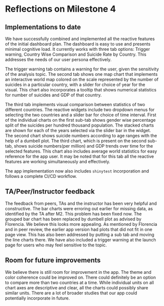 # Reflections on Milestone 4

## Implementations to date

We have successfully combined and implemented all the reactive features of the initial dashboard plan. The dashboard is easy to use and presents minimal cognitive load. It currently works with three tab options: Trigger warning, Country Wise Comparison and Suicide Rate by Country. This addresses the needs of our user persona effectively. 

The trigger warning tab contains a warning for the user, given the sensitivity of the analysis topic. The second tab shows one map chart that implements an interactive world map colored on the scale represented by the number of suicides in a particular country, with a slider for choice of year for the visual. This chart also incorporates a tooltip that shows numerical statistics for number of suicides and GDP of that country.

The third tab implements visual comparison between statistics of two different countries. The reactive widgets include two dropdown menus for selecting the two countries and a slider bar for choice of time interval. First of the individual charts on the first sub-tab shows gender wise percentage split of the suicides per hundred thousand population. The stacked charts are shown for each of the years selected via the slider bar in the widget. The second chart shows suicide numbers according to age ranges with the help of a dumbell plot. The third chart, which is present on the second sub-tab, shows suicide numbers(per million) and GDP trends over time for the selected features. This chart also includes average world statistics for easy reference for the app user. It may be noted that for this tab all the reactive features are working simultaneously and effectively.

The app implementation now also includes `shinytest` incorporation and follows a complete CI/CD workflow. 

## TA/Peer/Instructor feedback

The feedback from peers, TAs and the instructor has been very helpful and constructive. The bar charts were erroring out earlier for missing data, as identified by the TA after M2. This problem has been fixed now. The grouped bar chart has been replaced by dumbell plot as advised by Florencia. We believe this looks more appealing. As mentioned by Florencia and in peer review, the earlier app version had plots that did not fit in one page view. This has also been addressed by putting a sub tab and moving the line charts there. We have also included a trigger warning at the launch page for users who may feel sensitive to the topic.

## Room for future improvements

We believe there is still room for improvement in the app. The theme and color coherence could be improved on. There could definitely be an option to compare more than two countries at a time. While individual units on all chart axes are descriptive and clear, all the charts could possibly share similar units. There are a lot of broader studies that our app could potentially incorporate in future.
